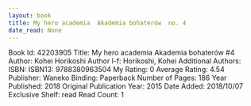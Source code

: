 ```yaml
---
layout: book
title: My hero academia  Akademia bohaterów  no. 4
date_read: None
---
```


Book Id: 42203905
Title: My hero academia  Akademia bohaterów #4
Author: Kohei Horikoshi
Author l-f: Horikoshi, Kohei
Additional Authors: 
ISBN: 
ISBN13: 9788380963504
My Rating: 0
Average Rating: 4.54
Publisher: Waneko
Binding: Paperback
Number of Pages: 186
Year Published: 2018
Original Publication Year: 2015
Date Added: 2018/10/07
Exclusive Shelf: read
Read Count: 1

